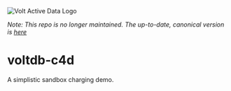 <img title="Volt Active Data" alt="Volt Active Data Logo" src="http://52.210.27.140:8090/voltdb-awswrangler-servlet/VoltActiveData.png">

*Note: This repo is no longer maintained. The up-to-date, canonical version is [here](https://github.com/srmadscience/voltdb-charglt)*

# voltdb-c4d

A simplistic sandbox charging demo. 
